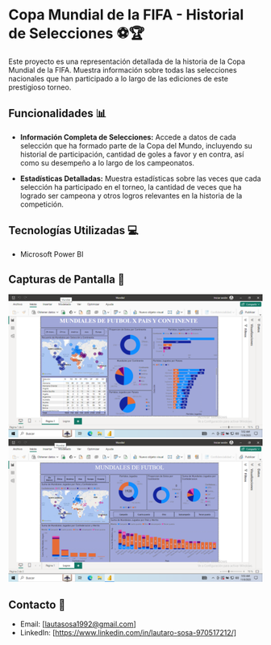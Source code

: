 # Copa Mundial de la FIFA - Historial de Selecciones ⚽🏆

Este proyecto es una representación detallada de la historia de la Copa Mundial de la FIFA. Muestra información sobre todas las selecciones nacionales que han participado a lo largo de las ediciones de este prestigioso torneo.

## Funcionalidades 📊

- **Información Completa de Selecciones:** Accede a datos de cada selección que ha formado parte de la Copa del Mundo, incluyendo su historial de participación, cantidad de goles a favor y en contra, así como su desempeño a lo largo de los campeonatos.
  
- **Estadísticas Detalladas:** Muestra estadísticas sobre las veces que cada selección ha participado en el torneo, la cantidad de veces que ha logrado ser campeona y otros logros relevantes en la historia de la competición.

## Tecnologías Utilizadas 💻

- Microsoft Power BI

## Capturas de Pantalla 📸
![Mundiales de futbol x pais y continente ](pictures/VirtualBox_windows_pro_08_11_2023_10_53_18.png)
![Logros](pictures/VirtualBox_windows_pro_08_11_2023_10_54_14.png)


## Contacto 📧

- Email: [lautasosa1992@gmail.com]
- LinkedIn: [https://www.linkedin.com/in/lautaro-sosa-970517212/]

